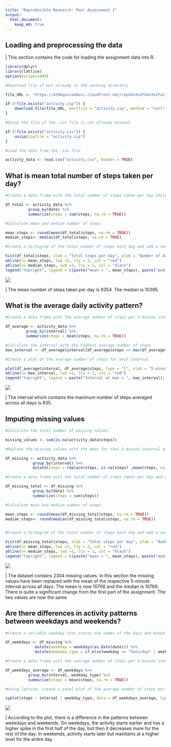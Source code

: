 ```yaml
---
title: "Reproducible Research: Peer Assessment 1"
output: 
  html_document:
    keep_md: true
---
```





## Loading and preprocessing the data

|   This section contains the code for loading the assignment data into R.


```r
library(dplyr)
library(lattice)
options(scipen=999)

#Download file if not already in the working directory

file_URL <- "https://d396qusza40orc.cloudfront.net/repdata%2Fdata%2Factivity.zip"

if (!file.exists("activity.zip")) {
	download.file(file_URL, destfile = "activity.zip", method = "curl")
}

#Unzip the file if the .csv file is not already present

if (!file.exists("activity.csv")) {
	unzip(zipfile = "activity.zip")
}

#Load the data from the .csv file

activity_data <- read.csv("activity.csv", header = TRUE)
```



## What is mean total number of steps taken per day?





```r
#Create a data frame with the total number of steps taken per day while ignoring missing values

df_total <- activity_data %>%
          group_by(date) %>%
          summarize(steps = sum(steps, na.rm = TRUE))

#Calculate mean and median number of steps

mean_steps <- round(mean(df_total$steps, na.rm = TRUE))
median_steps<- median(df_total$steps, na.rm = TRUE)

#Create a histogram of the total number of steps each day and add a vertical line for mean and median

hist(df_total$steps, xlab = "Total steps per day", ylab = "Number of days", main = "Frequency of total steps per day")
abline(v= mean_steps, lwd =5, lty = 2, col = "red")
abline(v= median_steps, lwd =3, lty = 1, col = "black")
legend("topright", legend = c(paste("mean = ", mean_steps), paste("median = ", median_steps)), lwd = c(5,3), lty = c(2,1), col = c("red","black"))
```

![](PA1_template_files/figure-html/unnamed-chunk-2-1.png)<!-- -->

|   The mean number of steps taken per day is 9354. The median is 10395.


## What is the average daily activity pattern?


```r
#Create a data frame with the average number of steps per 5-minute interval across all days

df_average <- activity_data %>%
         group_by(interval) %>%
         summarize(steps = mean(steps, na.rm = TRUE))

#Calculate the interval with the highest average number of steps
max_interval <- df_average$interval[df_average$steps == max(df_average$steps)]

#Create a plot of the average number of steps for each interval

plot(df_average$interval, df_average$steps, type = "l", xlab = "5-minute interval", ylab = "Average number of steps", main = "Average steps by 5-minute intervals")
abline(v= max_interval, lwd =1, lty = 2, col = "red")
legend("topright", legend = paste("Interval at max = ", max_interval), lwd = 1, lty = 2, col = "red")
```

![](PA1_template_files/figure-html/unnamed-chunk-3-1.png)<!-- -->

|   The interval which contains the maximum number of steps averaged across all days is 835.

## Imputing missing values


```r
#Calculate the total number of missing values

missing_values <- sum(is.na(activity_data$steps))

#Replace the missing values with the mean for that 5-minute interval across all days.

df_missing <- activity_data %>%
            group_by(interval) %>%
            mutate(steps = replace(steps, is.na(steps) ,mean(steps, na.rm = TRUE)))

#Create a data frame with the total number of steps taken per day and missing data filled in.

df_missing_total <- df_missing %>%
            group_by(date) %>%
            summarize(steps = sum(steps))

#Calculate mean and median number of steps

mean_steps <- round(mean(df_missing_total$steps, na.rm = TRUE))
median_steps<- round(median(df_missing_total$steps, na.rm = TRUE))


#Create a histogram of the total number of steps each day and add a vertical line for mean and median

hist(df_missing_total$steps, xlab = "Total steps per day", ylab = "Number of days", main = "Frequency of total steps per day")
abline(v= mean_steps, lwd =5, lty = 2, col = "red")
abline(v= median_steps, lwd =1, lty = 1, col = "black")
legend("topright", legend = c(paste("mean = ", mean_steps), paste("median = ", median_steps)), lwd = c(5,1), lty = c(2,1), col = c("red","black"))
```

![](PA1_template_files/figure-html/unnamed-chunk-4-1.png)<!-- -->

|   The dataset contains 2304 missing values. In this section the missing values have been replaced with the mean of the respective 5-minute interval across all days. The mean is now 10766 and the median is 10766. There is quite a significant change from the first part of the assignment. The two values are now the same.


## Are there differences in activity patterns between weekdays and weekends?



```r
#Create a variable weekday that stores the names of the days and based on that create another variable that identifies the days as either weekend or weekday.

df_weekdays <- df_missing %>%
             mutate(weekday = weekdays(as.Date(date))) %>%
             mutate(weekday_type = if_else(weekday == "Saturday" | weekday == "Sunday", "Weekend" , "Weekday"))

#Create a data frame with the average number of steps per 5-minute interval and group by weekend and weekday.

df_weekdays_average <- df_weekdays %>%
          group_by(interval, weekday_type) %>%
          summarize(steps = mean(steps, na.rm = TRUE))

#Using lattice, create a panel plot of the average number of steps per interval for the two categories

xyplot(steps ~ interval | weekday_type, data = df_weekdays_average, type = "l", layout = c(1,2), xlab = "5-minute interval", ylab = "Average number of steps", main = "Average steps by 5-minute intervals")
```

![](PA1_template_files/figure-html/unnamed-chunk-5-1.png)<!-- -->

|   According to the plot, there is a difference in the patterns between weekdays and weekends. On weekdays, the activity starts earlier and has a higher spike in the first half of the day, but then it decreases more for the rest of the day. In weekends, activity starts later but maintains at a higher level for the entire day.

